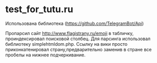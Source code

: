 # test_for_tutu.ru
Использована библиотека (https://github.com/TelegramBot/Api) 

Пропарсил сайт http://www.flagistrany.ru/emoji в табличку, проиндексировал поисковой столбец. Для парсинга использовал библиотеку simplehtmldom.php.
Ссылку на вики просто приконкатенировал страну,предварительно заменив в стране все пробелы на нижнее подчеркивание.